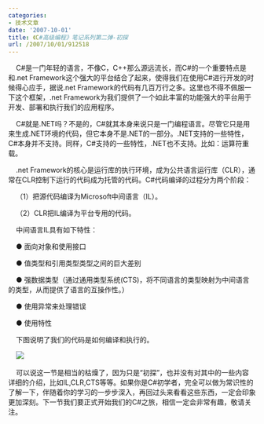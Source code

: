 ```yaml
---
categories:
- 技术文章
date: '2007-10-01'
title: 《C#高级编程》笔记系列第二弹-初探
url: /2007/10/01/912518
---
```



&nbsp;&nbsp;&nbsp;&nbsp;C#是一门年轻的语言，不像C，C++那么源远流长，而C#的一个重要特点是和.net Framework这个强大的平台结合了起来，使得我们在使用C#进行开发的时候得心应手，据说.net Framework的代码有几百万行之多。这里也不得不佩服一下这个框架，.net Framework为我们提供了一个如此丰富的功能强大的平台用于开发、部署和执行我们的应用程序。

&nbsp;&nbsp;&nbsp;&nbsp;C#就是.NET吗？不是的，C#就其本身来说只是一门编程语言。尽管它只是用来生成.NET环境的代码，但它本身不是.NET的一部分。.NET支持的一些特性，C#本身并不支持。同样，C#支持的一些特性，.NET也不支持。比如：运算符重载。

&nbsp;&nbsp;&nbsp;&nbsp;.net Framework的核心是运行库的执行环境，成为公共语言运行库（CLR），通常在CLR控制下运行的代码成为托管的代码。C#代码编译的过程分为两个阶段：

&nbsp;&nbsp;&nbsp;&nbsp;（1）把源代码编译为Microsoft中间语言（IL）。

&nbsp;&nbsp;&nbsp;&nbsp;（2）CLR把IL编译为平台专用的代码。

&nbsp;&nbsp;&nbsp;&nbsp;中间语言IL具有如下特性：

&nbsp;&nbsp;&nbsp;&nbsp;● 面向对象和使用接口

&nbsp;&nbsp;&nbsp;&nbsp;● 值类型和引用类型类型之间的巨大差别

&nbsp;&nbsp;&nbsp;&nbsp;● 强数据类型（通过通用类型系统(CTS)，将不同语言的类型映射为中间语言的类型，从而提供了语言的互操作性。）

&nbsp;&nbsp;&nbsp;&nbsp;● 使用异常来处理错误

&nbsp;&nbsp;&nbsp;&nbsp;● 使用特性

&nbsp;&nbsp;&nbsp;&nbsp;下图说明了我们的代码是如何编译和执行的。

&nbsp;&nbsp;&nbsp;&nbsp;![](http://www.cnblogs.com/images/cnblogs_com/zcr1985/csharp.JPG)

&nbsp;&nbsp;&nbsp;&nbsp;可以说这一节是相当的枯燥了，因为只是&#8220;初探&#8221;，也并没有对其中的一些内容详细的介绍，比如IL,CLR,CTS等等。如果你是C#初学者，完全可以做为常识性的了解一下，伴随着你的学习的一步步深入，再回过头来看看这些东西，一定会印象更加深刻。下一节我们要正式开始我们的C#之旅，相信一定会非常有趣，敬请关注。